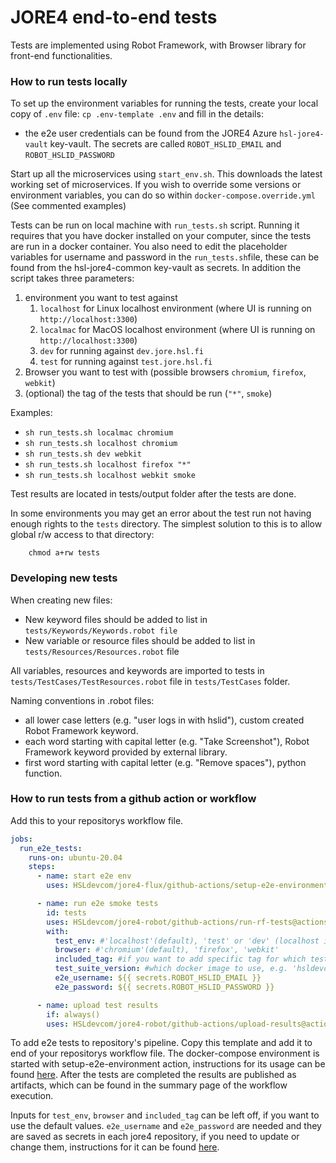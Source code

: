 # JORE4 end-to-end tests

Tests are implemented using Robot Framework, with Browser library for front-end functionalities.

### How to run tests locally

To set up the environment variables for running the tests, create your local copy of `.env` file: `cp .env-template .env` and fill in the details:
- the e2e user credentials can be found from the JORE4 Azure `hsl-jore4-vault` key-vault. The secrets are called `ROBOT_HSLID_EMAIL` and `ROBOT_HSLID_PASSWORD`

Start up all the microservices using `start_env.sh`. This downloads the latest working set of microservices. If you wish to override some versions or environment variables, you can do so within `docker-compose.override.yml` (See commented examples)

Tests can be run on local machine with `run_tests.sh` script. Running it requires that you have docker installed on your computer, since the tests are run in a docker container. You also need to edit the placeholder variables for username and password in the `run_tests.sh`file, these can be found from the hsl-jore4-common key-vault as secrets.
In addition the script takes three parameters:

1. environment you want to test against
   1. `localhost` for Linux localhost environment (where UI is running on `http://localhost:3300`)
   2. `localmac` for MacOS localhost environment (where UI is running on `http://localhost:3300`)
   3. `dev` for running against `dev.jore.hsl.fi`
   4. `test` for running against `test.jore.hsl.fi`
2. Browser you want to test with (possible browsers `chromium`, `firefox`, `webkit`)
3. (optional) the tag of the tests that should be run (`"*"`, `smoke`)

Examples:
- `sh run_tests.sh localmac chromium`
- `sh run_tests.sh localhost chromium`
- `sh run_tests.sh dev webkit`
- `sh run_tests.sh localhost firefox "*"`
- `sh run_tests.sh localhost webkit smoke`

Test results are located in tests/output folder after the tests are done.

In some environments you may get an error about the test run not having enough rights to the `tests` directory. The simplest solution to this is to allow global r/w access to that directory:
```
	chmod a+rw tests
```

### Developing new tests

When creating new files:

- New keyword files should be added to list in `tests/Keywords/Keywords.robot file`
- New variable or resource files should be added to list in `tests/Resources/Resources.robot` file

All variables, resources and keywords are imported to tests in `tests/TestCases/TestResources.robot` file in `tests/TestCases` folder.

Naming conventions in .robot files:

- all lower case letters (e.g. "user logs in with hslid"), custom created Robot Framework keyword.
- each word starting with capital letter (e.g. "Take Screenshot"), Robot Framework keyword provided by external library.
- first word starting with capital letter (e.g. "Remove spaces"), python function.

### How to run tests from a github action or workflow

Add this to your repositorys workflow file.

```yaml
jobs:
  run_e2e_tests:
    runs-on: ubuntu-20.04
    steps:
      - name: start e2e env
        uses: HSLdevcom/jore4-flux/github-actions/setup-e2e-environment@setup-e2e-environment-v1

      - name: run e2e smoke tests
        id: tests
        uses: HSLdevcom/jore4-robot/github-actions/run-rf-tests@actions-v1
        with:
          test_env: #'localhost'(default), 'test' or 'dev' (localhost is used in github pipelines, since the service is running in localhost address. Test and dev are used for test/dev.jore.hsl.fi)
          browser: #'chromium'(default), 'firefox', 'webkit'
          included_tag: #if you want to add specific tag for which tests to run
          test_suite_version: #which docker image to use, e.g. 'hsldevcom/jore4-robot:latest'
          e2e_username: ${{ secrets.ROBOT_HSLID_EMAIL }}
          e2e_password: ${{ secrets.ROBOT_HSLID_PASSWORD }}

      - name: upload test results
        if: always()
        uses: HSLdevcom/jore4-robot/github-actions/upload-results@actions-v1
```

To add e2e tests to repository's pipeline. Copy this template and add it to end of your repositorys workflow file. The docker-compose environment is started with setup-e2e-environment action, instructions for its usage can be found [here](https://github.com/HSLdevcom/jore4-flux#docker-compose). After the tests are completed the results are published as artifacts, which can be found in the summary page of the workflow execution.

Inputs for `test_env`, `browser` and `included_tag` can be left off, if you want to use the default values. `e2e_username` and `e2e_password` are needed and they are saved as secrets in each jore4 repository, if you need to update or change them, instructions for it can be found [here](https://github.com/HSLdevcom/jore4-tools#add_secretspy).
